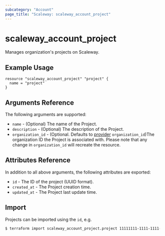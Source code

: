 ```yaml
---
subcategory: "Account"
page_title: "Scaleway: scaleway_account_project"
---
```


# scaleway_account_project

Manages organization's projects on Scaleway.

## Example Usage

```hcl
resource "scaleway_account_project" "project" {
  name = "project"
}
```

## Arguments Reference

The following arguments are supported:

- `name` - (Optional) The name of the Project.
- `description` - (Optional) The description of the Project.
- `organization_id` - (Optional. Defaults to [provider](../index.md#organization_id) `organization_id`)The organization ID the Project is associated with. Please note that any change in `organization_id` will recreate the resource.

## Attributes Reference

In addition to all above arguments, the following attributes are exported:

- `id` - The ID of the project (UUID format).
- `created_at` - The Project creation time.
- `updated_at` - The Project last update time.

## Import

Projects can be imported using the `id`, e.g.

```bash
$ terraform import scaleway_account_project.project 11111111-1111-1111-1111-111111111111
```
